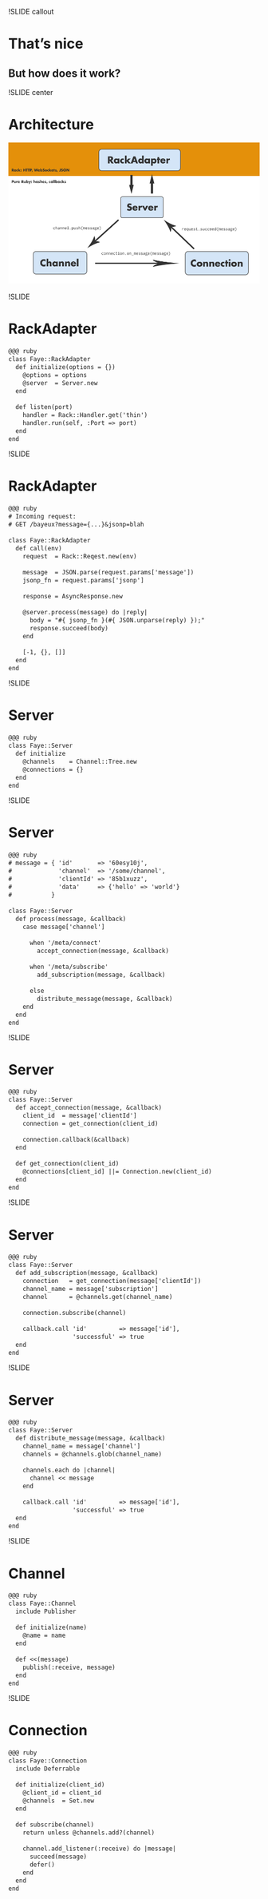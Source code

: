 !SLIDE callout
# That’s nice
## But how does it work?


!SLIDE center
# Architecture

![Faye architecture](faye-arch.png)


!SLIDE
# RackAdapter

    @@@ ruby
    class Faye::RackAdapter
      def initialize(options = {})
        @options = options
        @server  = Server.new
      end
      
      def listen(port)
        handler = Rack::Handler.get('thin')
        handler.run(self, :Port => port)
      end
    end


!SLIDE
# RackAdapter

    @@@ ruby
    # Incoming request:
    # GET /bayeux?message={...}&jsonp=blah
    
    class Faye::RackAdapter
      def call(env)
        request  = Rack::Reqest.new(env)
        
        message  = JSON.parse(request.params['message'])
        jsonp_fn = request.params['jsonp']
        
        response = AsyncResponse.new
        
        @server.process(message) do |reply|
          body = "#{ jsonp_fn }(#{ JSON.unparse(reply) });"
          response.succeed(body)
        end
        
        [-1, {}, []]
      end
    end


!SLIDE
# Server

    @@@ ruby
    class Faye::Server
      def initialize
        @channels    = Channel::Tree.new
        @connections = {}
      end
    end


!SLIDE
# Server

    @@@ ruby
    # message = { 'id'       => '60esy10j',
    #             'channel'  => '/some/channel',
    #             'clientId' => '85b1xuzz',
    #             'data'     => {'hello' => 'world'}
    #           }
    
    class Faye::Server
      def process(message, &callback)
        case message['channel']
          
          when '/meta/connect'
            accept_connection(message, &callback)
          
          when '/meta/subscribe'
            add_subscription(message, &callback)
          
          else
            distribute_message(message, &callback)
        end
      end
    end


!SLIDE
# Server

    @@@ ruby
    class Faye::Server
      def accept_connection(message, &callback)
        client_id  = message['clientId']
        connection = get_connection(client_id)
        
        connection.callback(&callback)
      end
      
      def get_connection(client_id)
        @connections[client_id] ||= Connection.new(client_id)
      end
    end


!SLIDE
# Server

    @@@ ruby
    class Faye::Server
      def add_subscription(message, &callback)
        connection   = get_connection(message['clientId'])
        channel_name = message['subscription']
        channel      = @channels.get(channel_name)
        
        connection.subscribe(channel)
        
        callback.call 'id'         => message['id'],
                      'successful' => true
      end
    end


!SLIDE
# Server

    @@@ ruby
    class Faye::Server
      def distribute_message(message, &callback)
        channel_name = message['channel']
        channels = @channels.glob(channel_name)
        
        channels.each do |channel|
          channel << message
        end
        
        callback.call 'id'         => message['id'],
                      'successful' => true
      end
    end


!SLIDE
# Channel

    @@@ ruby
    class Faye::Channel
      include Publisher
      
      def initialize(name)
        @name = name
      end
      
      def <<(message)
        publish(:receive, message)
      end
    end


!SLIDE
# Connection

    @@@ ruby
    class Faye::Connection
      include Deferrable
      
      def initialize(client_id)
        @client_id = client_id
        @channels  = Set.new
      end
      
      def subscribe(channel)
        return unless @channels.add?(channel)
        
        channel.add_listener(:receive) do |message|
          succeed(message)
          defer()
        end
      end
    end


